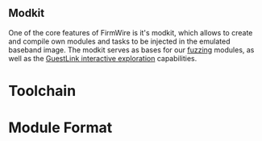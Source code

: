 ## Modkit

One of the core features of FirmWire is it's modkit, which allows to create and compile own modules and tasks to be injected in the emulated baseband image.
The modkit serves as bases for our [fuzzing](FUZZING.md) modules, as well as the [GuestLink interactive exploration](INTERACTIVE.MD) capabilities.

# Toolchain



# Module Format